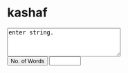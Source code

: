 # kashaf
<html>
<head>
<title>Count number of words in a string</title>
</head>
<body>
<textarea id="InputText" cols="30" rows="4">enter string.</textarea>
<br>
<input type="button" name="Convert" value="No. of Words" onClick="count_words();">
<input id = "noofwords" type="text" value="" size="6"> 
<script>function count_words()
{
str1= document.getElementById("InputText").value;
str1 = str1.replace(/(^\s*)|(\s*$)/gi,"");  
str1 = str1.replace(/[ ]{2,}/gi," ");
str1 = str1.replace(/\n /,"\n");
document.getElementById("noofwords").value = str1.split(' ').length;
}
</script>
</body>
</html>
